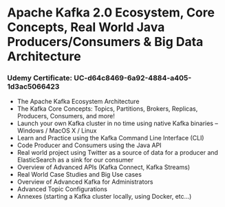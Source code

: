 # Apache Kafka 2.0 Ecosystem, Core Concepts, Real World Java Producers/Consumers & Big Data Architecture
### Udemy Certificate: UC-d64c8469-6a92-4884-a405-1d3ac5066423

- The Apache Kafka Ecosystem Architecture
- The Kafka Core Concepts: Topics, Partitions, Brokers, Replicas, Producers, Consumers, and more!
- Launch your own Kafka cluster in no time using native Kafka binaries – Windows / MacOS X / Linux 
- Learn and Practice using the Kafka Command Line Interface (CLI)
- Code Producer and Consumers using the Java API 
- Real world project using Twitter as a source of data for a producer and ElasticSearch as a sink for our consumer
- Overview of Advanced APIs (Kafka Connect, Kafka Streams)
- Real World Case Studies and Big  Use cases
- Overview of Advanced Kafka for Administrators
- Advanced Topic Configurations
- Annexes (starting a Kafka cluster locally, using Docker, etc...)
